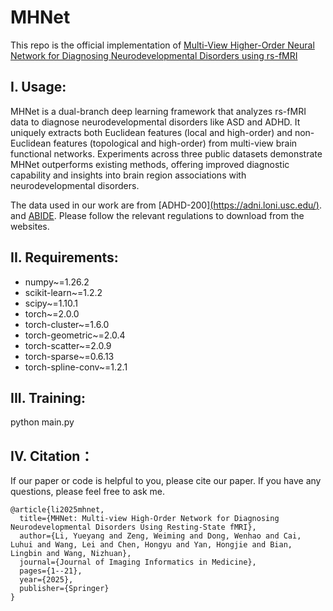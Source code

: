 # MHNet
This repo is the official implementation of [Multi-View Higher-Order Neural Network for Diagnosing Neurodevelopmental Disorders using rs-fMRI]([https://link.springer.com/article/10.1007/s10278-025-01399-5])

## I. Usage:
MHNet is a dual-branch deep learning framework that analyzes rs-fMRI data to diagnose neurodevelopmental disorders like ASD and ADHD. It uniquely extracts both Euclidean features (local and high-order) and non-Euclidean features (topological and high-order) from multi-view brain functional networks. Experiments across three public datasets demonstrate MHNet outperforms existing methods, offering improved diagnostic capability and insights into brain region associations with neurodevelopmental disorders.

The data used in our work are from [ADHD-200][(https://adni.loni.usc.edu/)](https://fcon_1000.projects.nitrc.org/indi/adhd200/). and [ABIDE](http://preprocessed-connectomes-project.org/abide/). Please follow the relevant regulations to download from the websites.

## II. Requirements:
* numpy~=1.26.2
* scikit-learn~=1.2.2
* scipy~=1.10.1
* torch~=2.0.0
* torch-cluster~=1.6.0
* torch-geometric~=2.0.4
* torch-scatter~=2.0.9
* torch-sparse~=0.6.13
* torch-spline-conv~=1.2.1

## III. Training:
python main.py

## IV. Citation：
If our paper or code is helpful to you, please cite our paper. If you have any questions, please feel free to ask me.
```
@article{li2025mhnet,
  title={MHNet: Multi-view High-Order Network for Diagnosing Neurodevelopmental Disorders Using Resting-State fMRI},
  author={Li, Yueyang and Zeng, Weiming and Dong, Wenhao and Cai, Luhui and Wang, Lei and Chen, Hongyu and Yan, Hongjie and Bian, Lingbin and Wang, Nizhuan},
  journal={Journal of Imaging Informatics in Medicine},
  pages={1--21},
  year={2025},
  publisher={Springer}
}
```
